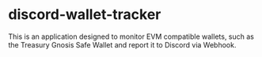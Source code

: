 # discord-wallet-tracker
This is an application designed to monitor EVM compatible wallets, such as the Treasury Gnosis Safe Wallet and report it to Discord via Webhook.